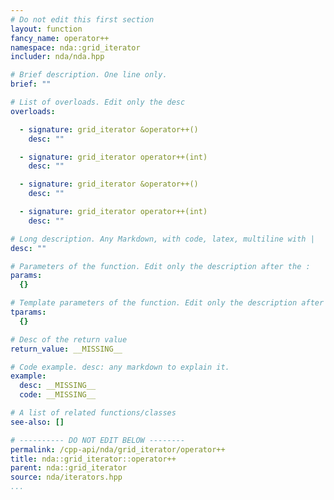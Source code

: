 ```yaml
---
# Do not edit this first section
layout: function
fancy_name: operator++
namespace: nda::grid_iterator
includer: nda/nda.hpp

# Brief description. One line only.
brief: ""

# List of overloads. Edit only the desc
overloads:

  - signature: grid_iterator &operator++()
    desc: ""

  - signature: grid_iterator operator++(int)
    desc: ""

  - signature: grid_iterator &operator++()
    desc: ""

  - signature: grid_iterator operator++(int)
    desc: ""

# Long description. Any Markdown, with code, latex, multiline with |
desc: ""

# Parameters of the function. Edit only the description after the :
params:
  {}

# Template parameters of the function. Edit only the description after the :
tparams:
  {}

# Desc of the return value
return_value: __MISSING__

# Code example. desc: any markdown to explain it.
example:
  desc: __MISSING__
  code: __MISSING__

# A list of related functions/classes
see-also: []

# ---------- DO NOT EDIT BELOW --------
permalink: /cpp-api/nda/grid_iterator/operator++
title: nda::grid_iterator::operator++
parent: nda::grid_iterator
source: nda/iterators.hpp
...
```


